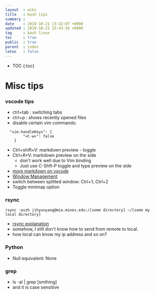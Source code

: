 ```yaml
---
layout  : wiki
title   : bash tips
summary : 
date    : 2019-10-21 13:32:07 +0900
updated : 2019-10-21 15:43:36 +0900
tag     : bash linux
toc     : true
public  : true
parent  : index
latex   : false
---
```

* TOC
{:toc}


# Misc tips
### vscode tips
- ctrl+tab : switching tabs
- ctrl+p : shows recently opened files
- disable certain vim commands:
```
  "vim.handleKeys": {
        "<C-w>": false
    }
```
- Ctrl+shift+V: markdown preview - toggle
- Ctrl+K+V: markdown preview on the side
    - don't work well due to Vim binding
    - Just use C-Shft-P toggle and type preview on the side
- [more markdown on vscode](https://code.visualstudio.com/docs/languages/markdown#_markdown-preview)
- [Window Management](https://code.visualstudio.com/docs/getstarted/keybindings#_editorwindow-management)
- swtich between splitted window: Ctrl+1, Ctrl+2
- Toggle minimap option
### rsync
```
rsync -avzh jihyunyang@mio.mines.edu:/[some directory] ~/[some my local directory]
```
- [rsync explanation](https://www.tecmint.com/rsync-local-remote-file-synchronization-commands/)
- somehow, I still don't know how to send from remote to local.
- how local can know my ip address and so on?
### Python
- Null equivalent: None
### grep
- ls -al | grep [smthing]
- and it is case sensitive

